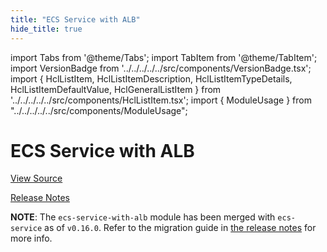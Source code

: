```yaml
---
title: "ECS Service with ALB"
hide_title: true
---
```


import Tabs from '@theme/Tabs';
import TabItem from '@theme/TabItem';
import VersionBadge from '../../../../../src/components/VersionBadge.tsx';
import { HclListItem, HclListItemDescription, HclListItemTypeDetails, HclListItemDefaultValue, HclGeneralListItem } from '../../../../../src/components/HclListItem.tsx';
import { ModuleUsage } from "../../../../../src/components/ModuleUsage";

<VersionBadge repoTitle="Amazon ECS" version="0.35.6" lastModifiedVersion="0.24.1"/>

# ECS Service with ALB

<a href="https://github.com/gruntwork-io/terraform-aws-ecs/tree/test-stability%2FCORE-549/modules/ecs-service-with-alb" className="link-button" title="View the source code for this module in GitHub.">View Source</a>

<a href="https://github.com/gruntwork-io/terraform-aws-ecs/releases/tag/v0.24.1" className="link-button" title="Release notes for only versions which impacted this module.">Release Notes</a>

**NOTE**: The `ecs-service-with-alb` module has been merged with `ecs-service` as of `v0.16.0`. Refer to the migration
guide in [the release notes](https://github.com/gruntwork-io/terraform-aws-ecs/releases/tag/v0.16.0) for more info.


<!-- ##DOCS-SOURCER-START
{
  "originalSources": [
    "https://github.com/gruntwork-io/terraform-aws-ecs/tree/test-stability%2FCORE-549/modules/ecs-service-with-alb/readme.md",
    "https://github.com/gruntwork-io/terraform-aws-ecs/tree/test-stability%2FCORE-549/modules/ecs-service-with-alb/variables.tf",
    "https://github.com/gruntwork-io/terraform-aws-ecs/tree/test-stability%2FCORE-549/modules/ecs-service-with-alb/outputs.tf"
  ],
  "sourcePlugin": "module-catalog-api",
  "hash": "43d27030caa12e05d8d8fd9639bb00b1"
}
##DOCS-SOURCER-END -->
